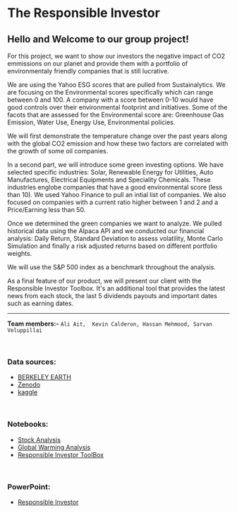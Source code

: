 # The Responsible Investor

## Hello and Welcome to our group project! 

For this project, we want to show our investors the negative impact of CO2 emmissions on our planet and provide them with a portfolio of environmentaly friendly companies that is still lucrative. 

We are using the Yahoo ESG scores that are pulled from Sustainalytics. We are focusing on the Environmental scores specifically which can range between 0 and 100. A company with a score between 0-10 would have good controls over their environmental footprint and initiatives. Some of the facots that are assessed for the Environmental score are: Greenhouse Gas Emission, Water Use, Energy Use, Environmental policies.

We will first demonstrate the temperature change over the past years along with the global CO2 emission and how these two factors are correlated with the growth of some oil companies.

In a second part, we will introduce some green investing options. We have selected specific industries: Solar, Renewable Energy for Utilities, Auto Manufactures, Electrical Equipments and Speciality Chemicals. These industries englobe companies that have a good environmental score (less than 10).
We used Yahoo Finance to pull an intial list of companies. We also focused on companies with a current ratio higher between 1 and 2 and a Price/Earning less than 50.

Once we determined the green companies we want to analyze. We pulled historical data using the Alpaca API and we conducted our financial analysis: Daily Return, Standard Deviation to assess volatility, Monte Carlo Simulation and finally a risk adjusted returns based on different portfolio weights.

We will use the S&P 500 index as a benchmark throughout the analysis.

As a final feature of our product, we will present our client with the Responsible Investor Toolbox. It's an additional tool that provides the latest news from each stock, the last 5 dividends payouts and important dates such as earning dates.

___

**Team members:-**
        `Ali Ait,  Kevin Calderon, Hassan Mehmood, Sarvan Veluppillai`

<p>&nbsp;</p>

### Data sources:
- [BERKELEY EARTH](http://berkeleyearth.lbl.gov/regions/global-land)
- [Zenodo](https://zenodo.org/record/5569235#.YldA8sjMKUm)
- [kaggle](https://www.kaggle.com/datasets/berkeleyearth/climate-change-earth-surface-temperature-data/code)

<p>&nbsp;</p>

### Notebooks:
- [Stock Analysis](https://github.com/Nithy29/Responsible_Investor/blob/main/Notebook%20Files/Analysis.ipynb)
- [Global Warming Analysis](https://github.com/Nithy29/Responsible_Investor/blob/main/Notebook%20Files/Global%20Warming%20Analysis.ipynb)
- [Responsible Investor ToolBox](https://github.com/Nithy29/Responsible_Investor/blob/main/Notebook%20Files/Responsible%20Investor%20ToolBox.ipynb)

<p>&nbsp;</p>

### PowerPoint:

- [Responsible Investor](https://github.com/Nithy29/Responsible_Investor/blob/main/Responsible%20Investor.pdf)



